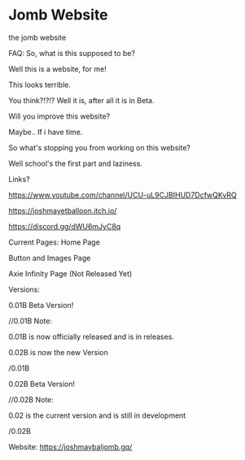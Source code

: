 # Jomb Website
the jomb website

FAQ:
So, what is this supposed to be?

Well this is a website, for me!

This looks terrible.

You think?!?!? Well it is, after all it is in Beta.

Will you improve this website?

Maybe.. If i have time.

So what's stopping you from working on this website?

Well school's the first part and laziness.

Links?

https://www.youtube.com/channel/UCU-uL9CJBIHUD7DcfwQKvRQ

https://joshmayetballoon.itch.io/

https://discord.gg/dWU6mJyC8q

Current Pages:
Home Page

Button and Images Page

Axie Infinity Page (Not Released Yet)



Versions:

0.01B Beta Version! 

//0.01B Note:

0.01B is now officially released and is in releases.

0.02B is now the new Version

/0.01B

0.02B Beta Version!

//0.02B Note:

0.02 is the current version and is still in development

/0.02B



Website: https://joshmaybaljomb.gq/
